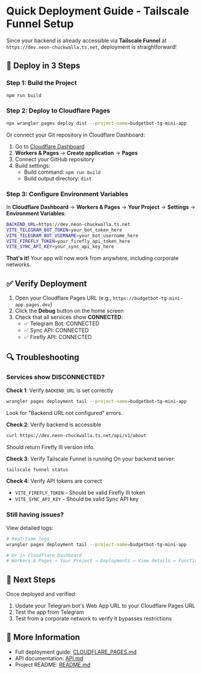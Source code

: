 # Quick Deployment Guide - Tailscale Funnel Setup

Since your backend is already accessible via **Tailscale Funnel** at `https://dev.neon-chuckwalla.ts.net`, deployment is straightforward!

## 🚀 Deploy in 3 Steps

### Step 1: Build the Project
```bash
npm run build
```

### Step 2: Deploy to Cloudflare Pages
```bash
npx wrangler pages deploy dist --project-name=budgetbot-tg-mini-app
```

Or connect your Git repository in Cloudflare Dashboard:
1. Go to [Cloudflare Dashboard](https://dash.cloudflare.com/)
2. **Workers & Pages** → **Create application** → **Pages**
3. Connect your GitHub repository
4. Build settings:
   - Build command: `npm run build`
   - Build output directory: `dist`

### Step 3: Configure Environment Variables

In **Cloudflare Dashboard** → **Workers & Pages** → **Your Project** → **Settings** → **Environment Variables**:

```bash
BACKEND_URL=https://dev.neon-chuckwalla.ts.net
VITE_TELEGRAM_BOT_TOKEN=your_bot_token_here
VITE_TELEGRAM_BOT_USERNAME=your_bot_username_here
VITE_FIREFLY_TOKEN=your_firefly_api_token_here
VITE_SYNC_API_KEY=your_sync_api_key_here
```

**That's it!** Your app will now work from anywhere, including corporate networks.

## ✅ Verify Deployment

1. Open your Cloudflare Pages URL (e.g., `https://budgetbot-tg-mini-app.pages.dev`)
2. Click the **Debug** button on the home screen
3. Check that all services show **CONNECTED**:
   - ✅ Telegram Bot: CONNECTED
   - ✅ Sync API: CONNECTED
   - ✅ Firefly API: CONNECTED

## 🔍 Troubleshooting

### Services show DISCONNECTED?

**Check 1**: Verify `BACKEND_URL` is set correctly
```bash
wrangler pages deployment tail --project-name=budgetbot-tg-mini-app
```
Look for "Backend URL not configured" errors.

**Check 2**: Verify backend is accessible
```bash
curl https://dev.neon-chuckwalla.ts.net/api/v1/about
```
Should return Firefly III version info.

**Check 3**: Verify Tailscale Funnel is running
On your backend server:
```bash
tailscale funnel status
```

**Check 4**: Verify API tokens are correct
- `VITE_FIREFLY_TOKEN` - Should be valid Firefly III token
- `VITE_SYNC_API_KEY` - Should be valid Sync API key

### Still having issues?

View detailed logs:
```bash
# Real-time logs
wrangler pages deployment tail --project-name=budgetbot-tg-mini-app

# Or in Cloudflare Dashboard
# Workers & Pages → Your Project → Deployments → View details → Functions
```

## 🎉 Next Steps

Once deployed and verified:
1. Update your Telegram bot's Web App URL to your Cloudflare Pages URL
2. Test the app from Telegram
3. Test from a corporate network to verify it bypasses restrictions

## 📖 More Information

- Full deployment guide: [CLOUDFLARE_PAGES.md](./CLOUDFLARE_PAGES.md)
- API documentation: [API.md](./API.md)
- Project README: [README.md](./README.md)
